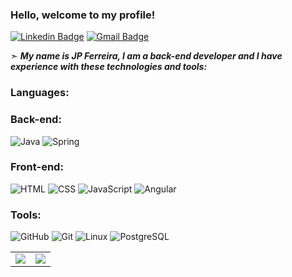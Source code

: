 ### Hello, welcome to my profile! 
[![Linkedin Badge](https://img.shields.io/badge/LinkedIn-0077B5?style=for-the-badge&logo=linkedin&logoColor=white)](https://www.linkedin.com/in/jo%C3%A3o-paulo-ferreira-33943a43)
[![Gmail Badge](https://img.shields.io/badge/Gmail-D14836?style=for-the-badge&logo=gmail&logoColor=white)](mailto:jpferreira.dev@gmail.com)

➣ ***My name is JP Ferreira, I am a back-end developer and I have experience with these technologies and tools:***

### Languages:
### Back-end:
<div style="display: inline-block;">
    <img alt="Java" src="https://img.shields.io/badge/java-%23ED8B00.svg?style=for-the-badge&logo=openjdk&logoColor=white"/>
    <img alt="Spring" src="https://img.shields.io/badge/Spring-6DB33F.svg?style=for-the-badge&logo=Spring&logoColor=white" />
</div>

### Front-end:
<div style="display: inline-block;">
    <img alt="HTML" src="https://img.shields.io/badge/HTML5-E34F26.svg?style=for-the-badge&logo=HTML5&logoColor=white" />
    <img alt="CSS" src="https://img.shields.io/badge/CSS3-1572B6.svg?style=for-the-badge&logo=CSS3&logoColor=white" />
    <img alt="JavaScript" src="https://img.shields.io/badge/JavaScript-F7DF1E.svg?style=for-the-badge&logo=JavaScript&logoColor=black" />
    <img alt="Angular" src="https://img.shields.io/badge/angular-%23DD0031.svg?style=for-the-badge&logo=angular&logoColor=white" />
</div>

<br>

### Tools:

<div style="display: inline-block;">
    <img alt="GitHub" src="https://img.shields.io/badge/GitHub-181717.svg?style=for-the-badge&logo=GitHub&logoColor=white" />
    <img alt="Git" src="https://img.shields.io/badge/Git-F05032.svg?style=for-the-badge&logo=Git&logoColor=white" />
    <img alt="Linux" src="https://img.shields.io/badge/Linux-FCC624.svg?style=for-the-badge&logo=Linux&logoColor=black" />
    <img alt="PostgreSQL" src="https://img.shields.io/badge/PostgreSQL-4169E1.svg?style=for-the-badge&logo=PostgreSQL&logoColor=white" />
</div>

<br/>

<table>
  <tr style="background-color: #161B22;">
</tr>
  <tr>
    <td><a href=""> <img align="center" src="https://github-readme-stats-sigma-five.vercel.app/api?username=jpferreiradev&theme=react&bg_color=161B22&hide_border=true"/> </a></td>
    <td><a href=""> <img align="center" src="https://github-readme-stats-sigma-five.vercel.app/api/top-langs/?username=jpferreiradev&layout=compact&theme=react&&bg_color=161B22&hide_border=true"/> </a></td>
  </tr>
</table>

</div>
